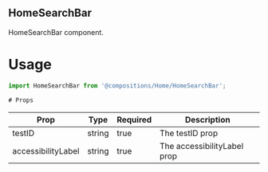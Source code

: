 ## HomeSearchBar
HomeSearchBar component.

# Usage
```js
import HomeSearchBar from '@compositions/Home/HomeSearchBar';

# Props
```
Prop                      | Type                  | Required                | Description
--------------------------|-----------------------|-------------------------|--------------------------
testID                    | string                | true                    | The testID prop
accessibilityLabel        | string                | true                    | The accessibilityLabel prop
